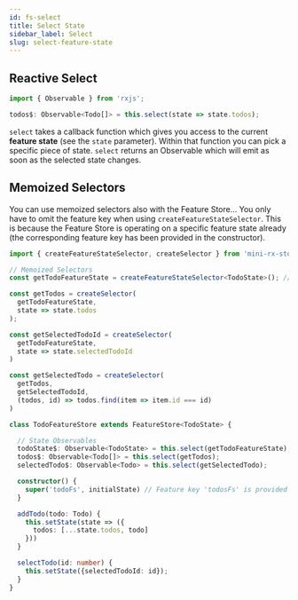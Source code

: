 ```yaml
---
id: fs-select
title: Select State
sidebar_label: Select
slug: select-feature-state
---
```


## Reactive Select
```ts title="todo-feature-store.ts"
import { Observable } from 'rxjs';

todos$: Observable<Todo[]> = this.select(state => state.todos);
```

`select` takes a callback function which gives you access to the current **feature state** (see the `state` parameter).
Within that function you can pick a specific piece of state.
`select` returns an Observable which will emit as soon as the selected state changes.

## Memoized Selectors

You can use memoized selectors also with the Feature Store...
You only have to omit the feature key when using `createFeatureStateSelector`.
This is because the Feature Store is operating on a specific feature state already
(the corresponding feature key has been provided in the constructor).

```ts title="todo-feature-store.ts"
import { createFeatureStateSelector, createSelector } from 'mini-rx-store';

// Memoized Selectors
const getTodoFeatureState = createFeatureStateSelector<TodoState>(); // Omit the feature key!

const getTodos = createSelector(
  getTodoFeatureState,
  state => state.todos
);

const getSelectedTodoId = createSelector(
  getTodoFeatureState,
  state => state.selectedTodoId
)

const getSelectedTodo = createSelector(
  getTodos,
  getSelectedTodoId,
  (todos, id) => todos.find(item => item.id === id)
)

class TodoFeatureStore extends FeatureStore<TodoState> {

  // State Observables
  todoState$: Observable<TodoState> = this.select(getTodoFeatureState);
  todos$: Observable<Todo[]> = this.select(getTodos);
  selectedTodo$: Observable<Todo> = this.select(getSelectedTodo);

  constructor() {
    super('todoFs', initialState) // Feature key 'todosFs' is provided here already...
  }

  addTodo(todo: Todo) {
    this.setState(state => ({
      todos: [...state.todos, todo]
    }))
  }

  selectTodo(id: number) {
    this.setState({selectedTodoId: id});
  }
}
```
